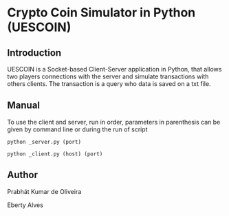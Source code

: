 **Crypto Coin Simulator in Python (UESCOIN)**
========================

Introduction
------------------------
UESCOIN is a Socket-based Client-Server application in Python, that allows two players connections with the server and simulate transactions with others clients. The transaction is a query who data is saved on a txt file.


Manual
------------------------

To use the client and server, run in order, parameters in parenthesis can be given by command line or during the run of script

	python _server.py (port)
  
	python _client.py (host) (port)

Author
------------------------
Prabhát Kumar de Oliveira

Eberty Alves
